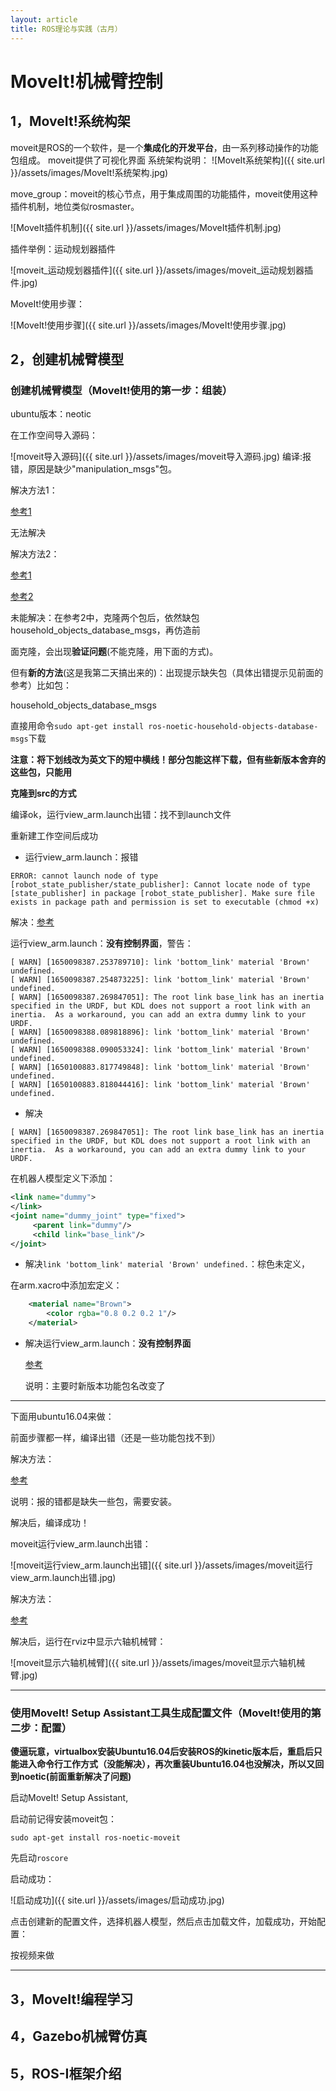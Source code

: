 ```yaml
---
layout: article
title: ROS理论与实践（古月）
---
```

# MoveIt!机械臂控制
## 1，MoveIt!系统构架
moveit是ROS的一个软件，是一个**集成化的开发平台**，由一系列移动操作的功能包组成。
moveit提供了可视化界面
系统架构说明：
![MoveIt系统架构]({{ site.url }}/assets/images/MoveIt!系统架构.jpg)

move_group：moveit的核心节点，用于集成周围的功能插件，moveit使用这种插件机制，地位类似rosmaster。

![MoveIt插件机制]({{ site.url }}/assets/images/MoveIt插件机制.jpg)

插件举例：运动规划器插件

![moveit_运动规划器插件]({{ site.url }}/assets/images/moveit_运动规划器插件.jpg)

MoveIt!使用步骤：

![MoveIt!使用步骤]({{ site.url }}/assets/images/MoveIt!使用步骤.jpg)

## 2，创建机械臂模型
### 创建机械臂模型（MoveIt!使用的第一步：组装）
ubuntu版本：neotic

在工作空间导入源码：

![moveit导入源码]({{ site.url }}/assets/images/moveit导入源码.jpg)
编译:报错，原因是缺少"manipulation_msgs"包。

解决方法1：

[参考1](https://blog.csdn.net/qq_41707090/article/details/123591642)

无法解决

解决方法2：

[参考1](https://www.guyuehome.com/34396)

[参考2](https://blog.csdn.net/hlhfhmt/article/details/112319385)

未能解决：在参考2中，克隆两个包后，依然缺包household_objects_database_msgs，再仿造前

面克隆，会出现**验证问题**(不能克隆，用下面的方式)。

但有**新的方法**(这是我第二天搞出来的)：出现提示缺失包（具体出错提示见前面的参考）比如包：

household_objects_database_msgs

直接用命令```sudo apt-get install ros-noetic-household-objects-database-msgs```下载

**注意：将下划线改为英文下的短中横线！部分包能这样下载，但有些新版本舍弃的这些包，只能用**

**克隆到src的方式**

编译ok，运行view_arm.launch出错：找不到launch文件

重新建工作空间后成功

* 运行view_arm.launch：报错

```
ERROR: cannot launch node of type [robot_state_publisher/state_publisher]: Cannot locate node of type [state_publisher] in package [robot_state_publisher]. Make sure file exists in package path and permission is set to executable (chmod +x)
```

解决：[参考](https://www.icode9.com/content-4-808003.html)

运行view_arm.launch：**没有控制界面**，警告：

```
[ WARN] [1650098387.253789710]: link 'bottom_link' material 'Brown' undefined.
[ WARN] [1650098387.254873225]: link 'bottom_link' material 'Brown' undefined.
[ WARN] [1650098387.269847051]: The root link base_link has an inertia specified in the URDF, but KDL does not support a root link with an inertia.  As a workaround, you can add an extra dummy link to your URDF.
[ WARN] [1650098388.089818896]: link 'bottom_link' material 'Brown' undefined.
[ WARN] [1650098388.090053324]: link 'bottom_link' material 'Brown' undefined.
[ WARN] [1650100883.817749848]: link 'bottom_link' material 'Brown' undefined.
[ WARN] [1650100883.818044416]: link 'bottom_link' material 'Brown' undefined.
```

* 解决

```
[ WARN] [1650098387.269847051]: The root link base_link has an inertia specified in the URDF, but KDL does not support a root link with an inertia.  As a workaround, you can add an extra dummy link to your URDF.
```

在机器人模型定义下添加：

```XML
<link name="dummy"> 
</link>
<joint name="dummy_joint" type="fixed">
     <parent link="dummy"/>
     <child link="base_link"/>
</joint>
```



* 解决```link 'bottom_link' material 'Brown' undefined.```：棕色未定义，

在arm.xacro中添加宏定义：

```XML
    <material name="Brown">
        <color rgba="0.8 0.2 0.2 1"/>
    </material>
```

* 解决运行view_arm.launch：**没有控制界面**

  [参考](https://www.icode9.com/content-4-808003.html)

  说明：主要时新版本功能包名改变了

***

下面用ubuntu16.04来做：

前面步骤都一样，编译出错（还是一些功能包找不到）

解决方法：

[参考](https://www.guyuehome.com/34183)

说明：报的错都是缺失一些包，需要安装。

解决后，编译成功！

moveit运行view_arm.launch出错：

![moveit运行view_arm.launch出错]({{ site.url }}/assets/images/moveit运行view_arm.launch出错.jpg)

解决方法：

[参考](https://www.freesion.com/article/85881374771)

解决后，运行在rviz中显示六轴机械臂：

![moveit显示六轴机械臂]({{ site.url }}/assets/images/moveit显示六轴机械臂.jpg)

***

### 使用MoveIt! Setup Assistant工具生成配置文件（MoveIt!使用的第二步：配置）

**傻逼玩意，virtualbox安装Ubuntu16.04后安装ROS的kinetic版本后，重启后只能进入命令行工作方式（没能解决），再次重装Ubuntu16.04也没解决，所以又回到noetic(前面重新解决了问题)**

启动MoveIt! Setup Assistant,

启动前记得安装moveit包：

```sudo apt-get install ros-noetic-moveit```

先启动```roscore```

启动成功：

![启动成功]({{ site.url }}/assets/images/启动成功.jpg)

点击创建新的配置文件，选择机器人模型，然后点击加载文件，加载成功，开始配置：

按视频来做



****

## 3，MoveIt!编程学习

## 4，Gazebo机械臂仿真

## 5，ROS-I框架介绍
